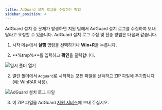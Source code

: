 ```yaml
---
title: AdGuard 설치 로그를 수집하는 방법
sidebar_position: 4
---
```


AdGuard 설치 중 문제가 발생하면 지원 팀에서 AdGuard 설치 로그를 수집하여 보내달라고 요청할 수 있습니다. AdGuard 설치 로그 수집 및 전송 방법은 다음과 같습니다.

1. 시작 메뉴에서 **실행** 명령을 선택하거나 **Win+R**을 누릅니다.

2. **%tmp%**를 입력하고 **확인**을 클릭합니다.

![임시 폴더 열기](https://cdn.adguard.com/content/kb/ad_blocker/windows/solving-problems/install-logs-1.png)

2. 열린 폴더에서 `Adguard`로 시작하는 모든 파일을 선택하고 ZIP 파일에 추가합니다 (예: WinRAR 사용).

![AdGuard 설치 로그 파일](https://cdn.adguard.com/content/kb/ad_blocker/windows/solving-problems/install-logs-2.png)

3. 이 ZIP 파일을 AdGuard [지원 서비스](/support/contact.md)에 보내 주십시오.